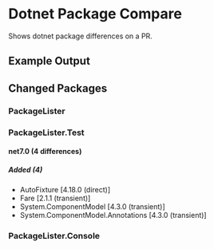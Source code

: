 # Dotnet Package Compare

Shows dotnet package differences on a PR.

## Example Output

## Changed Packages
### PackageLister
### PackageLister.Test
#### net7.0 (4 differences)
##### Added (4)
- AutoFixture [4.18.0 (direct)]
- Fare [2.1.1 (transient)]
- System.ComponentModel [4.3.0 (transient)]
- System.ComponentModel.Annotations [4.3.0 (transient)]

### PackageLister.Console

